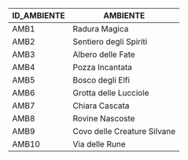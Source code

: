 | ID_AMBIENTE | AMBIENTE                           |
|-------------|------------------------------------|
| AMB1        | Radura Magica                      |
| AMB2        | Sentiero degli Spiriti             |
| AMB3        | Albero delle Fate                  |
| AMB4        | Pozza Incantata                    |
| AMB5        | Bosco degli Elfi                   |
| AMB6        | Grotta delle Lucciole              |
| AMB7        | Chiara Cascata                     |
| AMB8        | Rovine Nascoste                   |
| AMB9        | Covo delle Creature Silvane        |
| AMB10       | Via delle Rune                     |
